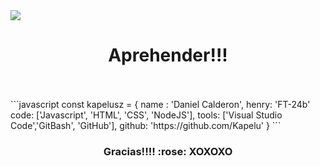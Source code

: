 
<img src="https://github.com/Kapelu/Kapelu/blob/main/images/png/kape.png?w=1200"/>
<h1 align="center">Aprehender!!!</h1>


 



<br/>
<br/>
```javascript
const kapelusz = {
    name : 'Daniel Calderon',
    henry: 'FT-24b'
     code: ['Javascript', 'HTML', 'CSS', 'NodeJS'],
    tools: ['Visual Studio Code','GitBash', 'GitHub'],
   github: 'https://github.com/Kapelu'
}
```
<br/>
<p align="center">
<h3 align="center">Gracias!!!!  :rose:   XOXOXO
